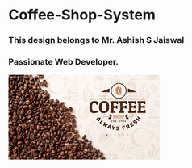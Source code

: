 # Coffee-Shop-System
### This design belongs to Mr. Ashish S Jaiswal 
### Passionate Web Developer.

![preview img](/preview.png)
